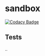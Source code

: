 # sandbox

[![Codacy Badge](https://app.codacy.com/project/badge/Grade/8d87b4e2f6d34e0ea76f510af93ac2f6)](https://www.codacy.com/gh/codacy-docs/sandbox/dashboard?utm_source=github.com&amp;utm_medium=referral&amp;utm_content=codacy-docs/sandbox&amp;utm_campaign=Badge_Grade)

## Tests

..
